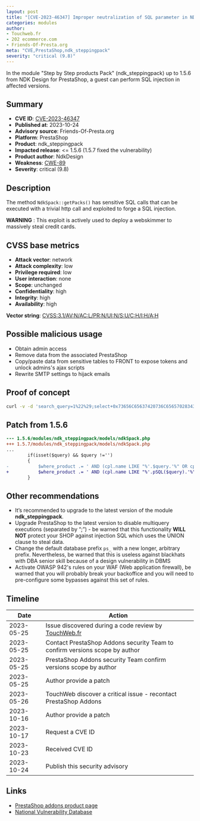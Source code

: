 ```yaml
---
layout: post
title: "[CVE-2023-46347] Improper neutralization of SQL parameter in NDK Design - Step by Step products Pack module for PrestaShop"
categories: modules
author:
- Touchweb.fr
- 202 ecommerce.com
- Friends-Of-Presta.org
meta: "CVE,PrestaShop,ndk_steppingpack"
severity: "critical (9.8)"
---
```


In the module "Step by Step products Pack" (ndk_steppingpack) up to 1.5.6 from NDK Design for PrestaShop, a guest can perform SQL injection in affected versions.

## Summary

* **CVE ID**: [CVE-2023-46347](https://cve.mitre.org/cgi-bin/cvename.cgi?name=CVE-2023-46347)
* **Published at**: 2023-10-24
* **Advisory source**: Friends-Of-Presta.org
* **Platform**: PrestaShop
* **Product**: ndk_steppingpack
* **Impacted release**: <= 1.5.6 (1.5.7 fixed the vulnerability)
* **Product author**: NdkDesign
* **Weakness**: [CWE-89](https://cwe.mitre.org/data/definitions/89.html)
* **Severity**: critical (9.8)

## Description

The method `NdkSpack::getPacks()` has sensitive SQL calls that can be executed with a trivial http call and exploited to forge a SQL injection.

**WARNING** : This exploit is actively used to deploy a webskimmer to massively steal credit cards. 

## CVSS base metrics

* **Attack vector**: network
* **Attack complexity**: low
* **Privilege required**: low
* **User interaction**: none
* **Scope**: unchanged
* **Confidentiality**: high
* **Integrity**: high
* **Availability**: high

**Vector string**: [CVSS:3.1/AV:N/AC:L/PR:N/UI:N/S:U/C:H/I:H/A:H](https://nvd.nist.gov/vuln-metrics/cvss/v3-calculator?vector=AV:N/AC:L/PR:N/UI:N/S:U/C:H/I:H/A:H)

## Possible malicious usage

* Obtain admin access
* Remove data from the associated PrestaShop
* Copy/paste data from sensitive tables to FRONT to expose tokens and unlock admins's ajax scripts
* Rewrite SMTP settings to hijack emails


## Proof of concept


```bash
curl -v -d 'search_query=1%22%29;select+0x73656C65637420736C656570283432293B+into+@a;prepare+b+from+@a;execute+b;--' 'https://preprod.XX/modules/ndk_steppingpack/search-result.php'
```

## Patch from 1.5.6

```diff
--- 1.5.6/modules/ndk_steppingpack/models/ndkSpack.php
+++ 1.5.7/modules/ndk_steppingpack/models/ndkSpack.php
...
		if(isset($query) && $query !='')
		{
-			$where_product .= ' AND (cpl.name LIKE "%'.$query.'%" OR cpl.description LIKE "%'.$query.'%" OR cpl.short_description LIKE "%'.$query.'%")';
+			$where_product .= ' AND (cpl.name LIKE "%'.pSQL($query).'%" OR cpl.description LIKE "%'.pSQL($query).'%" OR cpl.short_description LIKE "%'.pSQL($query).'%")';
		}
```

## Other recommendations

* It’s recommended to upgrade to the latest version of the module **ndk_steppingpack**.
* Upgrade PrestaShop to the latest version to disable multiquery executions (separated by “;”) - be warned that this functionality **WILL NOT** protect your SHOP against injection SQL which uses the UNION clause to steal data.
* Change the default database prefix `ps_` with a new longer, arbitrary prefix. Nevertheless, be warned that this is useless against blackhats with DBA senior skill because of a design vulnerability in DBMS
* Activate OWASP 942's rules on your WAF (Web application firewall), be warned that you will probably break your backoffice and you will need to pre-configure some bypasses against this set of rules.


## Timeline

| Date | Action |
|--|--|
| 2023-05-25 | Issue discovered during a code review by [TouchWeb.fr](https://www.touchweb.fr) |
| 2023-05-25 | Contact PrestaShop Addons security Team to confirm versions scope by author |
| 2023-05-25 | PrestaShop Addons security Team confirm versions scope by author |
| 2023-05-25 | Author provide a patch |
| 2023-05-26 | TouchWeb discover a critical issue - recontact PrestaShop Addons |
| 2023-10-16 | Author provide a patch |
| 2023-10-17 | Request a CVE ID |
| 2023-10-23 | Received CVE ID |
| 2023-10-24 | Publish this security advisory |


## Links

* [PrestaShop addons product page](https://addons.prestashop.com/fr/ventes-croisees-packs-produits/20221-packs-produits-par-etapes.html)
* [National Vulnerability Database](https://nvd.nist.gov/vuln/detail/CVE-2023-46347)
